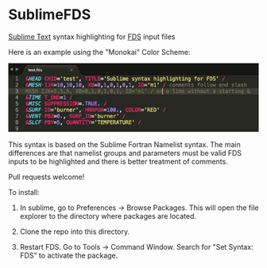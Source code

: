 # SublimeFDS
[Sublime Text](https://www.sublimetext.com/) syntax highlighting for [FDS](https://pages.nist.gov/fds-smv/) input files

Here is an example using the "Monokai" Color Scheme:

![](test.png)

This syntax is based on the Sublime Fortran Namelist syntax.  The main differences are that namelist groups and parameters must be valid FDS inputs to be highlighted and there is better treatment of comments.

Pull requests welcome!

To install:

1. In sublime, go to Preferences -> Browse Packages. This will open the file explorer to the directory where packages are located. 

2. Clone the repo into this directory. 

3. Restart FDS. Go to Tools -> Command Window. Search for "Set Syntax: FDS" to activate the package. 